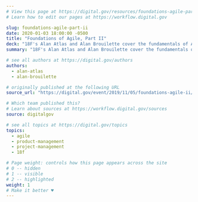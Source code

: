 ```yaml
---
# View this page at https://digital.gov/resources/foundations-agile-part-ii
# Learn how to edit our pages at https://workflow.digital.gov

slug: foundations-agile-part-ii
date: 2020-01-03 18:00:00 -0500
title: "Foundations of Agile, Part II"
deck: "18F's Alan Atlas and Alan Brouilette cover the fundamentals of Agile."
summary: "18F's Alan Atlas and Alan Brouilette cover the fundamentals of Agile."

# see all authors at https://digital.gov/authors
authors:
  - alan-atlas
  - alan-brouilette

# originally published at the following URL
source_url: "https://digital.gov/event/2019/11/05/foundations-agile-ii/"

# Which team published this?
# Learn about sources at https://workflow.digital.gov/sources
source: digitalgov

# see all topics at https://digital.gov/topics
topics:
  - agile
  - product-management
  - project-management
  - 18f

# Page weight: controls how this page appears across the site
# 0 -- hidden
# 1 -- visible
# 2 -- highlighted
weight: 1
# Make it better ♥
---
```

